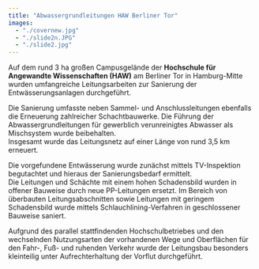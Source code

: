 ```yaml
---
title: "Abwassergrund­leitungen HAW Berliner Tor"
images:
  - "./covernew.jpg"
  - "./slide2n.JPG"
  - "./slide2.jpg"
---
```


Auf dem rund 3 ha großen Campusgelände der **Hochschule für Angewandte Wissenschaften (HAW)** am Berliner Tor in Hamburg-Mitte wurden umfangreiche Leitungsarbeiten zur Sanierung der Entwässerungsanlagen durchgeführt.

Die Sanierung umfasste neben Sammel- und Anschlussleitungen ebenfalls die Erneuerung zahlreicher Schachtbauwerke. Die Führung der Abwassergrundleitungen für gewerblich verunreinigtes Abwasser als Mischsystem wurde beibehalten.\
Insgesamt wurde das Leitungsnetz auf einer Länge von rund 3,5 km erneuert.

Die vorgefundene Entwässerung wurde zunächst mittels TV-Inspektion begutachtet und hieraus der Sanierungsbedarf ermittelt.\
Die Leitungen und Schächte mit einem hohen Schadensbild wurden in offener Bauweise durch neue PP-Leitungen ersetzt. Im Bereich von überbauten Leitungsabschnitten sowie Leitungen mit geringem Schadensbild wurde mittels Schlauchlining-Verfahren in geschlossener Bauweise saniert.

Aufgrund des parallel stattfindenden Hochschulbetriebes und den wechselnden Nutzungsarten der vorhandenen Wege und Oberflächen für den Fahr-, Fuß- und ruhenden Verkehr wurde der Leitungsbau besonders kleinteilig unter Aufrechterhaltung der Vorflut durchgeführt.
